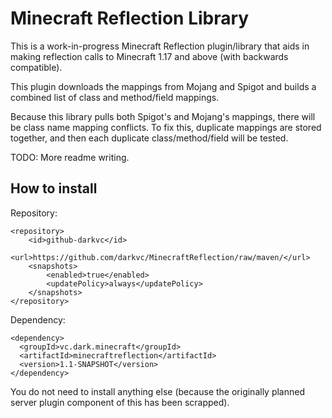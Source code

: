 # Minecraft Reflection Library

This is a work-in-progress Minecraft Reflection
plugin/library that aids in making reflection calls to 
Minecraft 1.17 and above (with backwards compatible).

This plugin downloads the mappings from Mojang and Spigot and
builds a combined list of class and method/field mappings.

Because this library pulls both Spigot's and Mojang's mappings, there will be
class name mapping conflicts.  To fix this, duplicate mappings are stored together, and then 
each duplicate class/method/field will be tested.

TODO: More readme writing.

## How to install

Repository:
```
<repository>
    <id>github-darkvc</id>
    <url>https://github.com/darkvc/MinecraftReflection/raw/maven/</url>
    <snapshots>
        <enabled>true</enabled>
        <updatePolicy>always</updatePolicy>
    </snapshots>
</repository>
```

Dependency:
```
<dependency>
  <groupId>vc.dark.minecraft</groupId>
  <artifactId>minecraftreflection</artifactId>
  <version>1.1-SNAPSHOT</version>
</dependency>
```

You do not need to install anything else (because the originally planned server plugin 
component of this has been scrapped).



